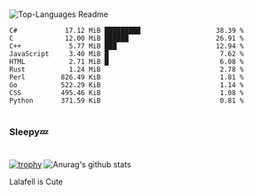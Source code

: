 #

![Top-Languages Readme](https://github.com/MogsFriend/MogsFriend/workflows/Top-Languages%20Readme/badge.svg)

<!--START_SECTION:top_language-->
```text
C#            17.12 MiB █████████                   38.39 %
C             12.00 MiB ██████                      26.91 %
C++            5.77 MiB ███                         12.94 %
JavaScript     3.40 MiB █                            7.62 %
HTML           2.71 MiB █                            6.08 %
Rust           1.24 MiB                              2.78 %
Perl         826.49 KiB                              1.81 %
Go           522.29 KiB                              1.14 %
CSS          495.46 KiB                              1.08 %
Python       371.59 KiB                              0.81 %
```
<!--END_SECTION:top_language-->

#
### Sleepy💤
#
[![trophy](https://github-profile-trophy.vercel.app/?username=MogsFriend&theme=onedark)](https://github.com/ryo-ma/github-profile-trophy)
![Anurag's github stats](https://github-readme-stats.vercel.app/api?username=MogsFriend&hide=prs,issues,contribs&count_private=true)

Lalafell is Cute
<!--
**MogsFriend/MogsFriend** is a ✨ _special_ ✨ repository because its `README.md` (this file) appears on your GitHub profile.

Here are some ideas to get you started:

- 🔭 I’m currently working on ...
- 🌱 I’m currently learning ...
- 👯 I’m looking to collaborate on ...
- 🤔 I’m looking for help with ...
- 💬 Ask me about ...
- 📫 How to reach me: ...
- 😄 Pronouns: ...
- ⚡ Fun fact: ...
-->
